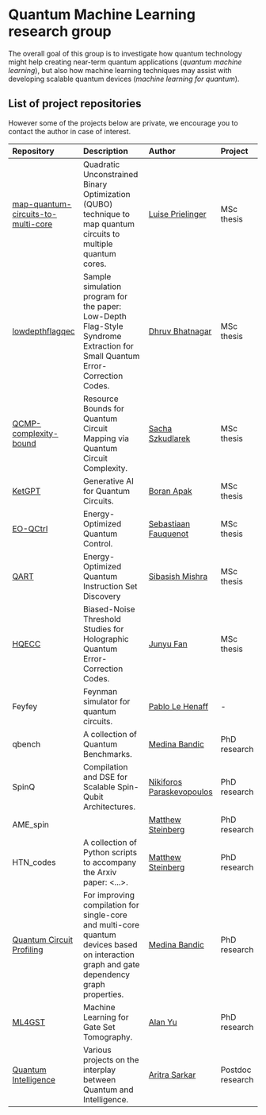 # Quantum Machine Learning research group

The overall goal of this group is to investigate how quantum technology might help creating near-term quantum applications (_quantum machine learning_), but also how machine learning techniques may assist with developing scalable quantum devices (_machine learning for quantum_).

## List of project repositories

However some of the projects below are private, we encourage you to contact the author in case of interest.

| Repository                                                                                             | Description                                                                                                                                | Author                                                   |  Project         |
| :----------------------------------------------------------------------------------------------------- | :----------------------------------------------------------------------------------------------------------------------------------------- | :------------------------------------------------------- | :--------------- |
| [map-quantum-circuits-to-multi-core](https://github.com/QML-Group/map-quantum-circuits-to-multi-core)  | Quadratic Unconstrained Binary Optimization (QUBO) technique to map quantum circuits to multiple quantum cores.                            | [Luise Prielinger](https://github.com/Luisenden)         | MSc thesis       |
| [lowdepthflagqec](https://github.com/QML-Group/lowdepthflagqec)                                        | Sample simulation program for the paper: Low-Depth Flag-Style Syndrome Extraction for Small Quantum Error-Correction Codes.                | [Dhruv Bhatnagar](https://github.com/dhruvbhq)           | MSc thesis       |
| [QCMP-complexity-bound](https://github.com/QML-Group/QCMP-complexity-bound)                            | Resource Bounds for Quantum Circuit Mapping via Quantum Circuit Complexity.                                                                | [Sacha Szkudlarek](https://github.com/szkud)             | MSc thesis       |
| [KetGPT](https://github.com/QML-Group/KetGPT)                                                          | Generative AI for Quantum Circuits.                                                                                                        | [Boran Apak](https://github.com/boranapak)               | MSc thesis       |
| [EO-QCtrl](https://github.com/QML-Group/EO-QCtrl)                                                      | Energy-Optimized Quantum Control.                                                                                                          | [Sebastiaan Fauquenot](https://github.com/sebfqt)        | MSc thesis       |
| [QART](https://github.com/Advanced-Research-Centre/QART)                                               | Energy-Optimized Quantum Instruction Set Discovery                                                                                         | [Sibasish Mishra](https://github.com/Sibasish07)         | MSc thesis       |
| [HQECC](https://github.com/FJY08/HQEC)                                                                 | Biased-Noise Threshold Studies for Holographic Quantum Error-Correction Codes.                                                             | [Junyu Fan]()                                            | MSc thesis       |
| Feyfey                                                                                                 | Feynman simulator for quantum circuits.                                                                                                    | [Pablo Le Henaff](https://github.com/pablolh)            | -                |
| qbench                                                                                                 | A collection of Quantum Benchmarks.                                                                                                        | [Medina Bandic](https://github.com/MedinaBandic)         | PhD research     |
| SpinQ                                                                                                  | Compilation and DSE for Scalable Spin-Qubit Architectures.                                                                                 | [Nikiforos Paraskevopoulos](https://github.com/nikipara) | PhD research     |
| AME_spin                                                                                               |                                                                                                                                            | [Matthew Steinberg](https://github.com/mattsteinberg13)  | PhD research     |
| HTN_codes                                                                                              | A collection of Python scripts to accompany the Arxiv paper: <...>.                                                                        | [Matthew Steinberg](https://github.com/mattsteinberg13)  | PhD research     |
| [Quantum Circuit Profiling](https://github.com/QML-Group/QuantumCircuitProfiling)                      | For improving compilation for single-core and multi-core quantum devices based on interaction graph and gate dependency graph properties.  | [Medina Bandic](https://github.com/MedinaBandic)         | PhD research     |
| [ML4GST](https://github.com/QML-Group/ML4GST)                                                          | Machine Learning for Gate Set Tomography.                                                                                                  | [Alan Yu](https://github.com/kyyalan)                    | PhD research     |
| [Quantum Intelligence](https://github.com/Advanced-Research-Centre)                                    | Various projects on the interplay between Quantum and Intelligence.                                                                        | [Aritra Sarkar](https://github.com/prince-ph0en1x)       | Postdoc research |
